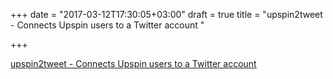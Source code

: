 +++
date = "2017-03-12T17:30:05+03:00"
draft = true
title = "upspin2tweet - Connects Upspin users to a Twitter account "

+++

<p><a href="https://t.co/3FXNYCVsQd">upspin2tweet - Connects Upspin users to a Twitter account </a></p>
